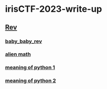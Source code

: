 # irisCTF-2023-write-up

## [Rev](https://github.com/neko-hat/irisCTF-2023-write-up/tree/main/Rev)  
### [baby_baby_rev](https://github.com/neko-hat/irisCTF-2023-write-up/tree/main/Rev/baby_baby_rev)
### [alien math](https://github.com/neko-hat/irisCTF-2023-write-up/tree/main/Rev/alien%20math)
### [meaning of python 1](https://github.com/neko-hat/irisCTF-2023-write-up/tree/main/Rev/meaning%20of%20python%201)   
### [meaning of python 2]()  
